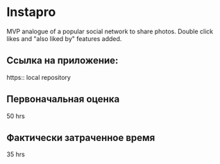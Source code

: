 # Instapro

MVP analogue of a popular social network to share photos. Double click likes and "also liked by" features added.

## Ссылка на приложение:

https:: local repository

## Первоначальная оценка

50 hrs

## Фактически затраченное время

35 hrs